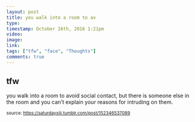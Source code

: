 ```yaml
---
layout: post
title: you walk into a room to av
type: 
timestamp: October 26th, 2016 1:21pm
video: 
image: 
link: 
tags: ["tfw", "face", "Thoughts"]
comments: true
---
```

## tfw ##
you walk into a room to avoid social contact, but there is someone else in the room and you can’t explain your reasons for intruding on them.
  
<small>source: https://saturdayxiii.tumblr.com/post/152346537089</small>